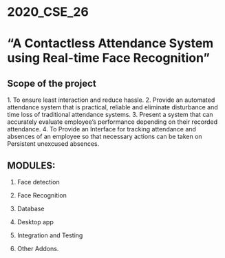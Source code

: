 # 2020_CSE_26
# “A Contactless Attendance System using Real-time Face Recognition”

<h2>Scope of the project</h2>
1. To ensure least interaction and reduce hassle.
2. Provide an automated attendance system that is practical, reliable and eliminate disturbance and time loss of traditional attendance systems.
3. Present a system that can accurately evaluate employee’s performance depending on their recorded attendance.
4. To Provide an Interface for tracking attendance and absences of an employee so that necessary actions can be taken on Persistent unexcused absences.

<h2>MODULES:</h2>

1. Face detection

2. Face Recognition

3. Database 

4. Desktop app

5. Integration and Testing

6. Other Addons.
